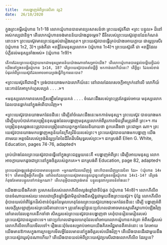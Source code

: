 ```yaml
---
title:  ការបង្ហាញអំពីព្រះវរបិតា វគ្គ2
date:  26/10/2020
---
```


ក្នុងព្រះគម្ពីរយ៉ូហាន 1៖1-18 លោកយ៉ូហានបានមានប្រសាសន៍ថា ព្រះយេស៊ូវគឺជា «ព្រះ បន្ទូល» ដ៏នៅអស់កល្បជានិច្ច។ តើលោកយ៉ូហានចង់មានន័យយ៉ាងដូចម្តេច? ជីវិតរបស់ព្រះយេស៊ូវគ្មានដែនកំណត់នោះទេ។ ព្រះយេស៊ូវមានព្រះជន្មរស់ជារៀងរហូត។ ព្រះយេស៊ូវបានធ្វើគ្រប់យ៉ាងអោយក្លាយ ជាល្អប្រសើរ (យ៉ូហាន 1៖2, 3)។ ទ្រង់គឺជា «ពន្លឺនៃមនុស្សលោក» (យ៉ូហាន 1៖4)។ ព្រះយេស៊ូវគឺ ជា «ពន្លឺដែលបំភ្លឺដល់មនុស្សទាំងអស់» (យ៉ូហាន 1៖9)។

`តើការដែលព្រះយេស៊ូវក្លាយមកជាមនុស្សមានន័យយ៉ាងណាទៅសម្រាប់យើង? តើលោកយ៉ូហានបានផ្តល់ចម្លើយអ្វីដល់យើងនៅក្នុងខគម្ពីរយ៉ូហាន 1៖14, 18? តើព្រះយេស៊ូវបាននាំពន្លឺអ្វី មកកាន់លោកីយ៍នេះ? តើអ្វីខ្លះ ដែលសំខាន់បំផុតអំពីព្រះយេស៊ូវដែលអាចអោយទ្រង់ធ្វើកិច្ចការនេះបាន?`

«ព្រះយេស៊ូវគឺជាពន្លឺ។ ទ្រង់បានយាងមកឯលោកីយ៍នេះ នៅពេលដែលសេចក្តីអាក្រក់នៅលើ លោកីយ៍នេះកាន់តែអាក្រក់ហួសល្បត់ . . . .»។

«មនុស្សលោកមានសេចក្តីសង្ឃឹមតែមួយគត់ . . . . ចំណេះដឹងរបស់ព្រះត្រូវតែផ្តល់អោយ មនុស្សលោកដែលបានធ្លាក់នៅក្នុងអំពើបាបវិញ»។

«ព្រះយេស៊ូវបានយាងមកផែនដីនេះ ដើម្បីនាំចំណេះដឹងនេះមកកាន់មនុស្ស។ ព្រះយេស៊ូវ បានយាងមក ដើម្បីលុបបំបាត់ការបង្រៀនខុសឆ្គងដែលបង្ហាញមនុស្សលោកអំពីរូបភាពមិនត្រឹមត្រូវអំពី ព្រះ»។ ការបង្រៀនខុសឆ្គងនេះត្រូវបានបង្រៀនដោយពួកអ្នកដែលនិយាយថា ពួកគេដឹងថា ព្រះជាអ្នក ណា។ ព្រះយេស៊ូវបានយាងមកបង្ហាញអត្ថន័យនៃក្រឹត្យវិន័យរបស់ព្រះ។ ព្រះយេស៊ូវបានយាងមកបង្ហាញ យើងតាមរយៈអត្តចរិតរបស់ទ្រង់ដ៏ល្អប្រពៃនៃជីវិតដ៏បរិសុទ្ធរបស់ព្រះ»។ ដកស្រង់ពី Ellen G. White, Education, pages 74-76, adapted។

គ្រប់យ៉ាងដែលព្រះយេស៊ូវបានធ្វើនៅក្នុងព្រះជន្មមួយនេះគឺ «បង្ហាញអំពីព្រះ ដើម្បីអោយមនុស្ស លោកអាចក្លាយមកដូចជាព្រះនៅក្នុងចិត្តរបស់ពួកគេ»។ ដកស្រង់ពី Education, page 82, adapted។

`ព្រះយេស៊ូវអង្គទ្រង់ផ្ទាល់បានមានបន្ទូលថា «អ្នកណាដែលឃើញខ្ញុំ នោះក៏បានឃើញព្រះវរបិតា ដែរ» (យ៉ូហាន 14៖9)។ តើមានរឿងអ្វីកើតឡើង នៅពេលដែលព្រះយេស៊ូវមានបន្ទូលដូច្នេះនៅក្នុងខគម្ពីរយ៉ូហាន 14៖1-14? តើទ្រង់កំពុងតែមានបន្ទូលទៅកាន់អ្នកណា? តើហេតុអ្វីបានជាទ្រង់មាន បន្ទូលនូវពាក្យពេចន៍ទាំងនេះ?`

យើងងាយនឹងគិតថា ប្រសាសន៍របស់លោកភីលីពល្ងង់ខ្លៅជាទីបំផុត (យ៉ូហាន 14៖8)។ លោកភីលីពបានចំណាយអស់រយៈពេលជាច្រើនឆ្នាំធ្វើជាមិត្តយ៉ាងជិតស្និទ្ធជាមួយនឹងព្រះយេស៊ូវ។ ប៉ុន្តែ លោកភីលីពពុំបានយល់អំពីផ្នែកដ៏សំខាន់បំផុតនៃមូលហេតុដែលព្រះយេស៊ូវយាងចុះមកផែនដីនេះ ដើម្បី បង្ហាញអំពីសេចក្តីស្រឡាញ់របស់ព្រះវរបិតានោះទេ។ គ្រូនៅសព្វថ្ងៃនេះប្រហែលជាអាចមានស្មារតីស្វាហាប់ឡើងវិញ នៅពេលដែលពួកគេនឹកចាំថា សិស្សរបស់ព្រះយេស៊ូវបានបង្ហាញថា គេពុំបានរៀនមេរៀនរបស់ព្រះយេស៊ូវបានល្អនោះទេ។ នោះប្រហែលជាមូលហេតុដែលនាំអោយលោកយ៉ូហានកត់ត្រា អំពីសម្តីរបស់លោកភីលីពហើយមើលទៅ។ រឿងនេះពុំមែនសម្រាប់អោយយើងគិតអវិជ្ជមានពីគាត់នោះ ទេ តែអោយយើងមានឱកាសក្នុងការក្រឡេកមើលអ្វីដែលមាននៅក្នុងចិត្តរបស់យើងវិញ។ តើយើងបានដើរជាមួយនឹងព្រះយេស៊ូវយូរប៉ុនណាហើយ? តើយើងបានយល់អំពីព្រះយេស៊ូវប្រសើរជាងលោកភីលីព ដែរឬទេ?